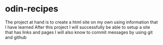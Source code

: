 # odin-recipes 
The project at hand is to create a html site on my own using information that I have learned
After this project I will successfully be able to setup a site that has links and pages
I will also know to commit messages by using git and github